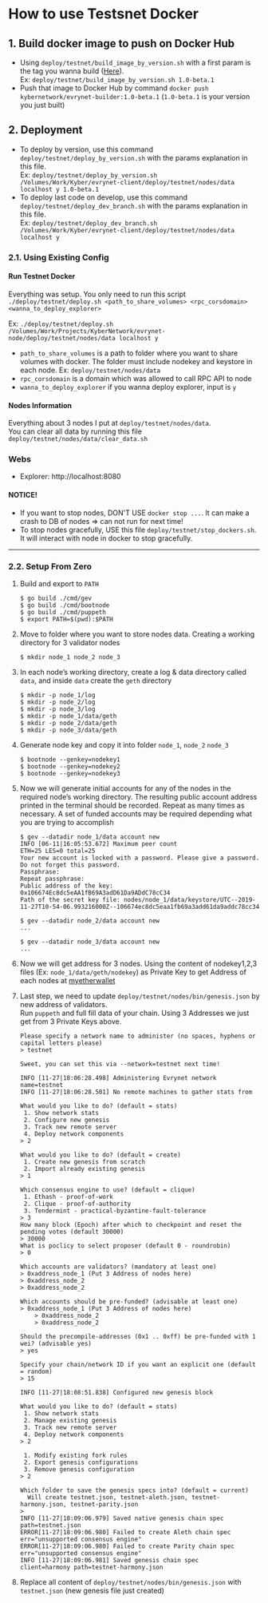 # How to use Testsnet Docker   

## 1. Build docker image to push on Docker Hub 
- Using `deploy/testnet/build_image_by_version.sh` with a first param is the tag you wanna build ([Here](https://github.com/Evrynetlabs/evrynet-node/tags)).  
Ex: `deploy/testnet/build_image_by_version.sh 1.0-beta.1`
- Push that image to Docker Hub by command `docker push kybernetwork/evrynet-builder:1.0-beta.1` (`1.0-beta.1` is your version you just built)  

## 2. Deployment
- To deploy by version, use this command `deploy/testnet/deploy_by_version.sh` with the params explanation in this file.   
Ex: `deploy/testnet/deploy_by_version.sh /Volumes/Work/Kyber/evrynet-client/deploy/testnet/nodes/data localhost y 1.0-beta.1`  
- To deploy last code on develop, use this command `deploy/testnet/deploy_dev_branch.sh` with the params explanation in this file.   
Ex: `deploy/testnet/deploy_dev_branch.sh /Volumes/Work/Kyber/evrynet-client/deploy/testnet/nodes/data localhost y`

### 2.1. Using Existing Config
#### Run Testnet Docker
Everything was setup. You only need to run this script  
`./deploy/testnet/deploy.sh <path_to_share_volumes> <rpc_corsdomain> <wanna_to_deploy_explorer>`    

Ex: `./deploy/testnet/deploy.sh /Volumes/Work/Projects/KyberNetwork/evrynet-node/deploy/testnet/nodes/data localhost y`
- `path_to_share_volumes` is a path to folder where you want to share volumes with docker. The folder must include nodekey and keystore in each node. Ex: `deploy/testnet/nodes/data` 
- `rpc_corsdomain` is a domain which was allowed to call RPC API to node  
- `wanna_to_deploy_explorer` if you wanna deploy explorer, input is `y`

#### Nodes Information
Everything about 3 nodes I put at `deploy/testnet/nodes/data`.  
You can clear all data by running this file `deploy/testnet/nodes/data/clear_data.sh`

### Webs
- Explorer: http://localhost:8080

#### NOTICE!
- If you want to stop nodes, DON'T USE `docker stop ...`. It can make a crash to DB of nodes => can not run for next time!
- To stop nodes gracefully, USE this file `deploy/testnet/stop_dockers.sh`. It will interact with node in docker to stop gracefully.

---

### 2.2. Setup From Zero
1. Build and export to `PATH`
    ```shell script
    $ go build ./cmd/gev
    $ go build ./cmd/bootnode
    $ go build ./cmd/puppeth
    $ export PATH=$(pwd):$PATH
    ```
2. Move to folder where you want to store nodes data. Creating a working directory for 3 validator nodes  
    ```shell script
    $ mkdir node_1 node_2 node_3
    ```  

3. In each node’s working directory, create a log & data directory called `data`, and inside `data` create the `geth` directory   
    ```shell script
    $ mkdir -p node_1/log
    $ mkdir -p node_2/log
    $ mkdir -p node_3/log
    $ mkdir -p node_1/data/geth
    $ mkdir -p node_2/data/geth
    $ mkdir -p node_3/data/geth
    ```

4. Generate node key and copy it into folder `node_1`, `node_2` `node_3`
    ```shell script
    $ bootnode --genkey=nodekey1
    $ bootnode --genkey=nodekey2
    $ bootnode --genkey=nodekey3
    ```
   
5. Now we will generate initial accounts for any of the nodes in the required node’s working directory. The resulting public account address printed in the terminal should be recorded. Repeat as many times as necessary. A set of funded accounts may be required depending what you are trying to accomplish  
    ```shell script
    $ gev --datadir node_1/data account new
    INFO [06-11|16:05:53.672] Maximum peer count                       ETH=25 LES=0 total=25
    Your new account is locked with a password. Please give a password. Do not forget this password.
    Passphrase: 
    Repeat passphrase: 
    Public address of the key:   0x106674Ec8dc5eAA1fB69A3adD61Da9ADdC78cC34
    Path of the secret key file: nodes/node_1/data/keystore/UTC--2019-11-27T10-54-06.993216000Z--106674ec8dc5eaa1fb69a3add61da9addc78cc34

    $ gev --datadir node_2/data account new
    ...
   
    $ gev --datadir node_3/data account new
    ... 
    ```
  
 6. Now we will get address for 3 nodes. Using the content of nodekey1,2,3 files (Ex: `node_1/data/geth/nodekey`) as Private Key to get Address of each nodes at [myetherwallet](myetherwallet.com) 
 7. Last step, we need to update `deploy/testnet/nodes/bin/genesis.json` by new address of validators.  
 Run `puppeth` and full fill data of your chain. Using 3 Addresses we just get from 3 Private Keys above.   
    ```shell script
    Please specify a network name to administer (no spaces, hyphens or capital letters please)
    > testnet
    
    Sweet, you can set this via --network=testnet next time!
    
    INFO [11-27|18:06:28.498] Administering Evrynet network           name=testnet
    INFO [11-27|18:06:28.501] No remote machines to gather stats from
    
    What would you like to do? (default = stats)
     1. Show network stats
     2. Configure new genesis
     3. Track new remote server
     4. Deploy network components
    > 2
    
    What would you like to do? (default = create)
     1. Create new genesis from scratch
     2. Import already existing genesis
    > 1
    
    Which consensus engine to use? (default = clique)
     1. Ethash - proof-of-work
     2. Clique - proof-of-authority
     3. Tendermint - practical-byzantine-fault-tolerance
    > 3
    How many block (Epoch) after which to checkpoint and reset the pending votes (default 30000)
    > 30000
    What is poclicy to select proposer (default 0 - roundrobin)
    > 0
    
    Which accounts are validators? (mandatory at least one)
    > 0xaddress_node_1 (Put 3 Address of nodes here)
    > 0xaddress_node_2
    > 0xaddress_node_2
    
    Which accounts should be pre-funded? (advisable at least one)
    > 0xaddress_node_1 (Put 3 Address of nodes here)
        > 0xaddress_node_2
        > 0xaddress_node_2
    
    Should the precompile-addresses (0x1 .. 0xff) be pre-funded with 1 wei? (advisable yes)
    > yes
    
    Specify your chain/network ID if you want an explicit one (default = random)
    > 15
    
    INFO [11-27|18:08:51.838] Configured new genesis block
    
    What would you like to do? (default = stats)
     1. Show network stats
     2. Manage existing genesis
     3. Track new remote server
     4. Deploy network components
    > 2
    
     1. Modify existing fork rules
     2. Export genesis configurations
     3. Remove genesis configuration
    > 2
    
    Which folder to save the genesis specs into? (default = current)
      Will create testnet.json, testnet-aleth.json, testnet-harmony.json, testnet-parity.json
    >
    INFO [11-27|18:09:06.979] Saved native genesis chain spec          path=testnet.json
    ERROR[11-27|18:09:06.980] Failed to create Aleth chain spec        err="unsupported consensus engine"
    ERROR[11-27|18:09:06.980] Failed to create Parity chain spec       err="unsupported consensus engine"
    INFO [11-27|18:09:06.981] Saved genesis chain spec                 client=harmony path=testnet-harmony.json
    ```
8. Replace all content of `deploy/testnet/nodes/bin/genesis.json` with `testnet.json` (new genesis file just created)
